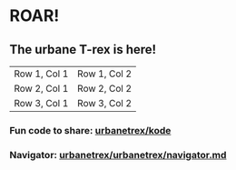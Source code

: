 # ROAR!
## The urbane T-rex is here!
| | |
|------------|------------|
| Row 1, Col 1 | Row 1, Col 2 |
| Row 2, Col 1 | Row 2, Col 2 |
| Row 3, Col 1 | Row 3, Col 2 |

### Fun code to share: [urbanetrex/kode](https://github.com/urbanetrex/kode)
### 
### Navigator: [urbanetrex/urbanetrex/navigator.md](https://github.com/urbanetrex/urbanetrex/blob/main/navigator.md)
